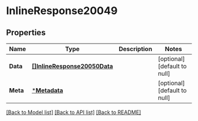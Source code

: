 # InlineResponse20049

## Properties
Name | Type | Description | Notes
------------ | ------------- | ------------- | -------------
**Data** | [**[]InlineResponse20050Data**](inline_response_200_50_data.md) |  | [optional] [default to null]
**Meta** | [***Metadata**](Metadata.md) |  | [optional] [default to null]

[[Back to Model list]](../README.md#documentation-for-models) [[Back to API list]](../README.md#documentation-for-api-endpoints) [[Back to README]](../README.md)

